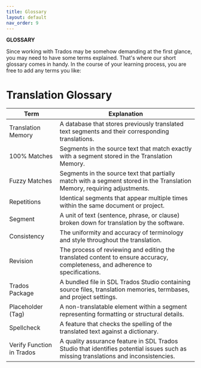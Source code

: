 ```yaml
---
title: Glossary
layout: default
nav_order: 9
---
```

**GLOSSARY**


Since working with Trados may be somehow demanding at the first glance, you may need to have some terms explained. That's where our
short glossary comes in handy. In the course of your learning process, you are free to add any terms you like:


# Translation Glossary

| Term                       | Explanation |
|----------------------------|-------------|
| Translation Memory         | A database that stores previously translated text segments and their corresponding translations. |
| 100% Matches               | Segments in the source text that match exactly with a segment stored in the Translation Memory. |
| Fuzzy Matches              | Segments in the source text that partially match with a segment stored in the Translation Memory, requiring adjustments. |
| Repetitions                | Identical segments that appear multiple times within the same document or project. |
| Segment                    | A unit of text (sentence, phrase, or clause) broken down for translation by the software. |
| Consistency                | The uniformity and accuracy of terminology and style throughout the translation. |
| Revision                   | The process of reviewing and editing the translated content to ensure accuracy, completeness, and adherence to specifications. |
| Trados Package             | A bundled file in SDL Trados Studio containing source files, translation memories, termbases, and project settings. |
| Placeholder (Tag)          | A non-translatable element within a segment representing formatting or structural details. |
| Spellcheck                 | A feature that checks the spelling of the translated text against a dictionary. |
| Verify Function in Trados  | A quality assurance feature in SDL Trados Studio that identifies potential issues such as missing translations and inconsistencies. |




